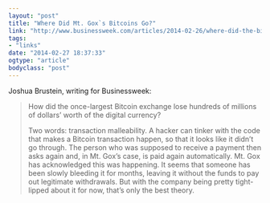 ```yaml
---
layout: "post"
title: "Where Did Mt. Gox`s Bitcoins Go?"
link: "http://www.businessweek.com/articles/2014-02-26/where-did-the-bitcoins-go-the-mt-dot-gox-shutdown-explained"
tags: 
- "links"
date: "2014-02-27 18:37:33"
ogtype: "article"
bodyclass: "post"
---
```


Joshua Brustein, writing for Businessweek:

> How did the once-largest Bitcoin exchange lose hundreds of millions of dollars’ worth of the digital currency?
> 
> Two words: transaction malleability. A hacker can tinker with the code that makes a Bitcoin transaction happen, so that it looks like it didn’t go through. The person who was supposed to receive a payment then asks again and, in Mt. Gox’s case, is paid again automatically. Mt. Gox has acknowledged this was happening. It seems that someone has been slowly bleeding it for months, leaving it without the funds to pay out legitimate withdrawals. But with the company being pretty tight-lipped about it for now, that’s only the best theory.
